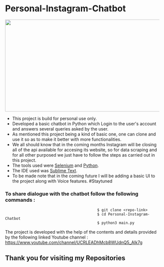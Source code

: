 # Personal-Instagram-Chatbot

<p align="center">
  <img width="560" height="300" src="https://hackernoon.com/drafts/l95132e2.png">
</p>

* This project is build for personal use only.
* Developed a basic chatbot in Python which Login to the user's account and answers several queries asked by the user.
* As mentioned this project being a kind of basic one, one can clone and use it so as to make it better with more functionalities.
* We all should know that in the coming months Instagram will be closing all of the api available for accesing its website, so for data scraping and for all other purposed we just have to follow the steps as carried out in this project.
* The tools used were [Selenium](https://www.youtube.com/watch?v=mOAXEQevCAE) and [Python](https://www.python.org/).
* The IDE used was [Sublime Text](https://www.sublimetext.com/).
* To be made note that in the coming future I will be adding a basic UI to the project along with Voice features.
#Staytuned
### To share dialogue with the chatbot follow the following commands :
                                              $ git clone <repo-link>
                                              $ cd Personal-Instagram-Chatbot
                                              $ python3 main.py

The project is developed with the help of the contents and details provided by the following linked Youtube channel :
https://www.youtube.com/channel/UCRLEADhMcb8WUdnQ5_Alk7g


## Thank you for visiting my Repositories
